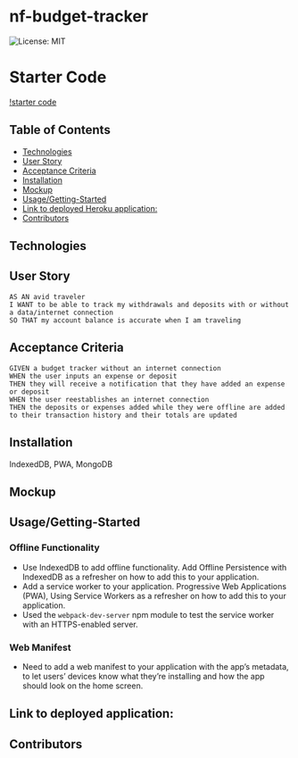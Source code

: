 # nf-budget-tracker
![License: MIT](https://img.shields.io/badge/License-MIT-yellow.svg)
# Starter Code
[!starter code](https://github.com/coding-boot-camp/symmetrical-bassoon.git)
## Table of Contents

- [Technologies](#technologies)
- [User Story](#user-story)
- [Acceptance Criteria](#acceptance-criteria)
- [Installation](#installation)
- [Mockup](#mockup)
- [Usage/Getting-Started](#usage/getting-started)
- [Link to deployed Heroku application:](#link-to-deployed-heroku-application)
- [Contributors](#contributors)
## Technologies

## User Story
```
AS AN avid traveler
I WANT to be able to track my withdrawals and deposits with or without a data/internet connection
SO THAT my account balance is accurate when I am traveling
```
## Acceptance Criteria
```
GIVEN a budget tracker without an internet connection
WHEN the user inputs an expense or deposit
THEN they will receive a notification that they have added an expense or deposit
WHEN the user reestablishes an internet connection
THEN the deposits or expenses added while they were offline are added to their transaction history and their totals are updated
```
## Installation
IndexedDB, PWA, MongoDB
## Mockup

## Usage/Getting-Started
### Offline Functionality
- Use IndexedDB to add offline functionality. Add Offline Persistence with IndexedDB as a refresher on how to add this to your application.
- Add a service worker to your application. Progressive Web Applications (PWA), Using Service Workers as a refresher on how to add this to your application.
- Used the ```webpack-dev-server``` npm module to test the service worker with an HTTPS-enabled server.
### Web Manifest
- Need to add a web manifest to your application with the app’s metadata, to let users’ devices know what they’re installing and how the app should look on the home screen.

## Link to deployed application:
## Contributors
